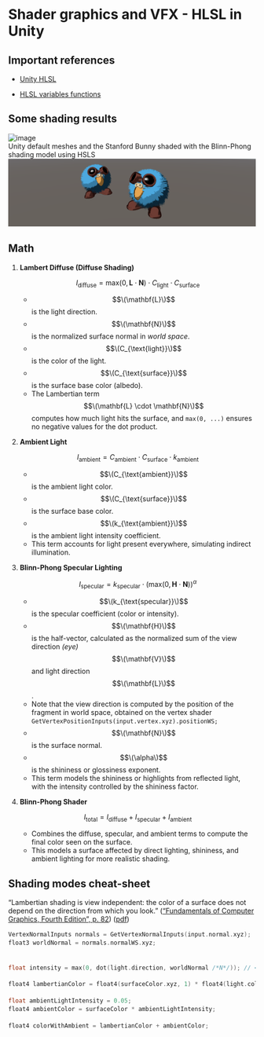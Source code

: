 # Shader graphics and VFX - HLSL in Unity


## Important references

- [Unity HLSL](https://github.com/Unity-Technologies/Graphics/blob/master/Packages/com.unity.render-pipelines.universal/ShaderLibrary/Core.hlsl)

- [HLSL variables functions](https://github.com/Unity-Technologies/Graphics/blob/master/Packages/com.unity.render-pipelines.universal/ShaderLibrary/ShaderVariablesFunctions.hlsl)

## Some shading results

<img width="924" alt="image" src="https://github.com/user-attachments/assets/a85ee0dc-6473-4c78-970f-af47dc96773e"> </br>
<span>Unity default meshes and the Stanford Bunny shaded with the Blinn-Phong shading model using HSLS</span>
<img width="924" alt="image" src="Assets/Images/kakapos.png"> </br>
## Math

1. **Lambert Diffuse (Diffuse Shading)**
  
     $$I_{\text{diffuse}} = \text{max}(0, \mathbf{L} \cdot \mathbf{N}) \cdot C_{\text{light}} \cdot C_{\text{surface}}$$

     - $$\(\mathbf{L}\)$$ is the light direction.
     - $$\(\mathbf{N}\)$$ is the normalized surface normal in *world space*.
     - $$\(C_{\text{light}}\)$$ is the color of the light.
     - $$\(C_{\text{surface}}\)$$ is the surface base color (albedo).
     - The Lambertian term $$\(\mathbf{L} \cdot \mathbf{N}\)$$ computes how much light hits the surface, and `max(0, ...)` ensures no negative values for the dot product.


2. **Ambient Light**

     $$I_{\text{ambient}} = C_{\text{ambient}} \cdot C_{\text{surface}} \cdot k_{\text{ambient}}$$
     - $$\(C_{\text{ambient}}\)$$ is the ambient light color.
     - $$\(C_{\text{surface}}\)$$ is the surface base color.
     - $$\(k_{\text{ambient}}\)$$ is the ambient light intensity coefficient.
     - This term accounts for light present everywhere, simulating indirect illumination.

3. **Blinn-Phong Specular Lighting**

     $$I_{\text{specular}} = k_{\text{specular}} \cdot \left( \text{max}(0, \mathbf{H} \cdot \mathbf{N}) \right)^{\alpha}$$
     - $$\(k_{\text{specular}}\)$$ is the specular coefficient (color or intensity).
     - $$\(\mathbf{H}\)$$ is the half-vector, calculated as the normalized sum of the view direction *(eye)* $$\(\mathbf{V}\)$$ and light direction $$\(\mathbf{L}\)$$.
     - Note that the view direction is computed by the position of the fragment in world space, obtained on the vertex shader `GetVertexPositionInputs(input.vertex.xyz).positionWS;`
     - $$\(\mathbf{N}\)$$ is the surface normal.
     - $$\(\alpha\)$$ is the shininess or glossiness exponent.
     - This term models the shininess or highlights from reflected light, with the intensity controlled by the shininess factor.

4. **Blinn-Phong Shader**

     $$I_{\text{total}} = I_{\text{diffuse}} + I_{\text{specular}} + I_{\text{ambient}}$$
     - Combines the diffuse, specular, and ambient terms to compute the final color seen on the surface.
     - This models a surface affected by direct lighting, shininess, and ambient lighting for more realistic shading.

## Shading modes cheat-sheet

“Lambertian shading is view independent: the color of a surface does not depend on the direction from which you look.” ([“Fundamentals of Computer Graphics, Fourth Edition”, p. 82](zotero://select/library/items/L7XG5IT7)) ([pdf](zotero://open-pdf/library/items/TDYJ9I4M?page=97))

``` C
VertexNormalInputs normals = GetVertexNormalInputs(input.normal.xyz);
float3 worldNormal = normals.normalWS.xyz; 


float intensity = max(0, dot(light.direction, worldNormal /*N*/)); // < 0 ? 0 : dot(light.direction, input.normal) ;

float4 lambertianColor = float4(surfaceColor.xyz, 1) * float4(light.color.xyz, 1) * intensity;

float ambientLightIntensity = 0.05;
float4 ambientColor = surfaceColor * ambientLightIntensity;

float4 colorWithAmbient = lambertianColor + ambientColor;
```
